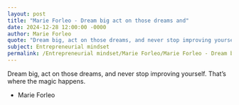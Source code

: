 ```yaml
---
layout: post
title: "Marie Forleo - Dream big act on those dreams and"
date: 2024-12-28 12:00:00 -0000
author: Marie Forleo
quote: "Dream big, act on those dreams, and never stop improving yourself. That’s where the magic happens."
subject: Entrepreneurial mindset
permalink: /Entrepreneurial mindset/Marie Forleo/Marie Forleo - Dream big act on those dreams and
---
```


Dream big, act on those dreams, and never stop improving yourself. That’s where the magic happens.

- Marie Forleo
